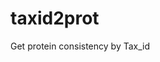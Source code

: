# taxid2prot
Get protein сonsistency by Tax_id
<!--stackedit_data:
eyJoaXN0b3J5IjpbNDcxNDc2MTk1XX0=
-->